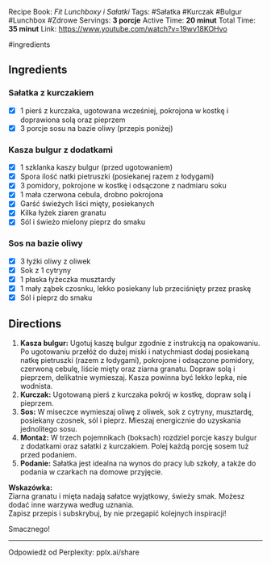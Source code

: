 Recipe Book: *Fit Lunchboxy i Sałatki*
Tags: #Sałatka #Kurczak #Bulgur #Lunchbox #Zdrowe
Servings: **3 porcje**
Active Time: **20 minut**
Total Time: **35 minut**
Link: https://www.youtube.com/watch?v=19wv18KOHvo

#ingredients 
## Ingredients

### Sałatka z kurczakiem
- [x] 1 pierś z kurczaka, ugotowana wcześniej, pokrojona w kostkę i doprawiona solą oraz pieprzem
- [x] 3 porcje sosu na bazie oliwy (przepis poniżej)

### Kasza bulgur z dodatkami
- [x] 1 szklanka kaszy bulgur (przed ugotowaniem)
- [x] Spora ilość natki pietruszki (posiekanej razem z łodygami)
- [x] 3 pomidory, pokrojone w kostkę i odsączone z nadmiaru soku
- [x] 1 mała czerwona cebula, drobno pokrojona
- [x] Garść świeżych liści mięty, posiekanych
- [x] Kilka łyżek ziaren granatu
- [x] Sól i świeżo mielony pieprz do smaku

### Sos na bazie oliwy
- [x] 3 łyżki oliwy z oliwek
- [x] Sok z 1 cytryny
- [x] 1 płaska łyżeczka musztardy
- [x] 1 mały ząbek czosnku, lekko posiekany lub przeciśnięty przez praskę
- [x] Sól i pieprz do smaku

## Directions

1. **Kasza bulgur:** Ugotuj kaszę bulgur zgodnie z instrukcją na opakowaniu. Po ugotowaniu przełóż do dużej miski i natychmiast dodaj posiekaną natkę pietruszki (razem z łodygami), pokrojone i odsączone pomidory, czerwoną cebulę, liście mięty oraz ziarna granatu. Dopraw solą i pieprzem, delikatnie wymieszaj. Kasza powinna być lekko lepka, nie wodnista.
2. **Kurczak:** Ugotowaną pierś z kurczaka pokrój w kostkę, dopraw solą i pieprzem.
3. **Sos:** W miseczce wymieszaj oliwę z oliwek, sok z cytryny, musztardę, posiekany czosnek, sól i pieprz. Mieszaj energicznie do uzyskania jednolitego sosu.
4. **Montaż:** W trzech pojemnikach (boksach) rozdziel porcje kaszy bulgur z dodatkami oraz sałatki z kurczakiem. Polej każdą porcję sosem tuż przed podaniem.
5. **Podanie:** Sałatka jest idealna na wynos do pracy lub szkoły, a także do podania w czarkach na domowe przyjęcie.

**Wskazówka:**  
Ziarna granatu i mięta nadają sałatce wyjątkowy, świeży smak. Możesz dodać inne warzywa według uznania.  
Zapisz przepis i subskrybuj, by nie przegapić kolejnych inspiracji!

Smacznego!

---
Odpowiedź od Perplexity: pplx.ai/share